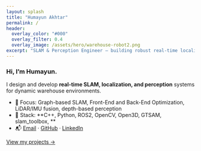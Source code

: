 ```yaml
---
layout: splash
title: "Humayun Akhtar"
permalink: /
header:
  overlay_color: "#000"
  overlay_filter: 0.4
  overlay_image: /assets/hero/warehouse-robot2.png
excerpt: "SLAM & Perception Engineer — building robust real-time localization and vision systems for autonomous warehouse robots."
---
```


### Hi, I’m Humayun.
I design and develop **real-time SLAM, localization, and perception** systems for dynamic warehouse environments.

- 🎯 Focus: Graph-based SLAM, Front-End and Back-End Optimization, LiDAR/IMU fusion, depth-based perception  
- 🧰 Stack: **C++, Python, ROS2, OpenCV, Open3D, GTSAM, slam_toolbox, **  
- 📬 [Email](mailto:akhtar.humayun98@gmail.com) · [GitHub](https://github.com/Humayun-Akhtar) · [LinkedIn](https://linkedin.com/in/humayun-akhtar)

[View my projects →](/projects/)


